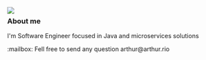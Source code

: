 
<img align="left" src="https://github-readme-stats.vercel.app/api?username=arthurrio&show_icons=true&hide_border=true&theme=transparent" />

### About me 
I'm Software Engineer focused in Java and microservices solutions

<p> :mailbox: Fell free to send any question arthur@arthur.rio </p>
